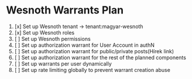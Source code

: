 # Wesnoth Warrants Plan

1. [x] Set up Wesnoth tenant -> tenant:magyar-wesnoth
2. [x] Set up Wesnoth roles
3. [ ] Set up Wesnoth permissions
4. [ ] Set up authorization warrant for User Account in authN
5. [ ] Set up authorization warrant for public/private posts(Hírek link)
6. [ ] Set up authorization warrant for the rest of the planned components
7. [ ] Set up warrants per user dynamically
8. [ ] Set up rate limiting globally to prevent warrant creation abuse

